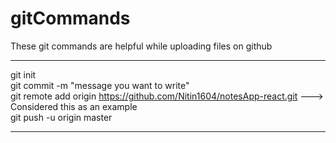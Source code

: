 # gitCommands                                                                                                                                                                             
These git commands are helpful while uploading files on github                                                                                                                
___________________________________________________________________________________________________________ 
git init  
git commit -m "message you want to write"               
git remote add origin https://github.com/Nitin1604/notesApp-react.git ---> Considered this as an example  
git push -u origin master    
____________________________________________________________________________________________________________

